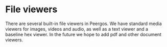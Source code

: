 # File viewers

There are several built-in file viewers in Peergos. We have standard media viewers for images, videos and audio, as well as a text viewer and a baseline hex viewer. In the future we hope to add pdf and other document viewers. 